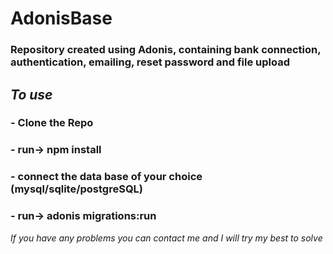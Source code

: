 # AdonisBase
### Repository created using Adonis, containing bank connection, authentication, emailing, reset password and file upload


## *To use*

### - Clone the Repo
### - run-> npm install
### - connect the data base of your choice (mysql/sqlite/postgreSQL)
### - run-> adonis migrations:run


*If you have any problems you can contact me and I will try my best to solve*
